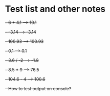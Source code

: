 # Test list and other notes

~~- 6 + 4.1 --> 10.1~~

~~- -3.14 --> -3.14~~

~~- 100.93 --> 100.93~~

~~- 0.1 --> 0.1~~

~~- 3.6 / -2 --> -1.8~~ 

~~- 8.5 * 9 --> 76.5~~ 

~~- 104.6 - 4 --> 100.6~~

~~- How to test output on console?~~